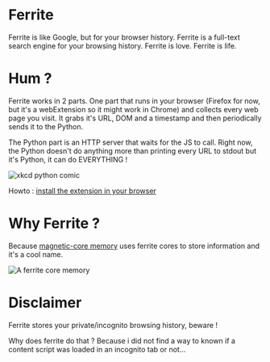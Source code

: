 # Ferrite

Ferrite is like Google, but for your browser history.
Ferrite is a full-text search engine for your browsing history.
Ferrite is love. Ferrite is life.

# Hum ?

Ferrite works in 2 parts. One part that runs in your browser (Firefox for now, but it's a webExtension so it might work in Chrome) and collects every web page you visit. It grabs it's URL, DOM and a timestamp and then periodically sends it to the Python.

The Python part is an HTTP server that waits for the JS to call. Right now, the Python doesn't do anything more than printing every URL to stdout but it's Python, it can do EVERYTHING !

![xkcd python comic](https://imgs.xkcd.com/comics/python.png)


Howto : [install the extension in your browser](https://developer.mozilla.org/en-US/Add-ons/WebExtensions/Your_first_WebExtension#Installing)

# Why Ferrite ?

Because [magnetic-core memory](https://en.wikipedia.org/wiki/Magnetic-core_memory) uses ferrite cores to store information and it's a cool name.

![A ferrite core memory](https://upload.wikimedia.org/wikipedia/commons/thumb/d/da/KL_CoreMemory.jpg/260px-KL_CoreMemory.jpg)

# Disclaimer

Ferrite stores your private/incognito browsing history, beware !

Why does ferrite do that ? Because i did not find a way to known if a content script was loaded in an incognito tab or not...

